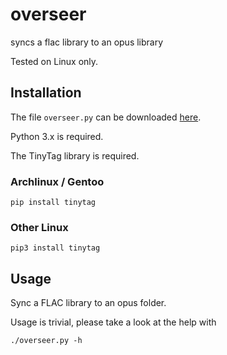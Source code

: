 # overseer

syncs a flac library to an opus library

Tested on Linux only.

## Installation
The file `overseer.py` can be downloaded [here](https://github.com/jdupl/overseer/blob/master/overseer.py).

Python 3.x is required.

The TinyTag library is required.

### Archlinux / Gentoo

`pip install tinytag`

### Other Linux

`pip3 install tinytag`

## Usage

Sync a FLAC library to an opus folder.

Usage is trivial, please take a look at the help with

`./overseer.py -h`

